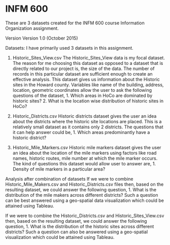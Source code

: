 <h1>INFM 600</h1>
These are 3 datasets created for the INFM 600 course Information Organization assignment.

Version
Version 1.0 (October 2015)

Datasets:
I have primarily used 3 datasets in this assignment.

1. Historic_Sites_View.csv
The Historic_Sites_View data is my focal dataset. The reason for me choosing this dataset as opposed to a dataset that is 
directly related to our project is, the size of the data. The number of records in this particular dataset are sufficient 
enough to create an effective analysis. This dataset gives us information about the Historic sites in the Howard county.
Variables like name of the building, address, location, geometric coordinates allow the user to ask the following questions
of the dataset,
        1. Which areas in HoCo are dominated by historic sites?
        2. What is the location wise distribution of historic sites in HoCo? 
        
2. Historic_Districts.csv
Historic districts dataset gives the user an idea about the districts where the historic site locations are placed. 
This is a relatively small dataset as it contains only 2 districts. The questions that it can help answer could be,
        1. Which areas predominantly have a historic district?
        
3. Historic_Mile_Markers.csv
Historic mile markers dataset gives the user an idea about the location of the mile markers using factors like road names, historic routes, mile number at which the mile marker occurs. The kind of questions this dataset would allow user to answer are,
        1. Density of mile markers in a particular area?
        
Analysis after combination of datasets
If we were to combine Historic_Mile_Makers.csv and Historic_Districts.csv files then, based on the resulting dataset, 
we could answer the following question,
        1. What is the distribution of the mile makers across different districts?
        Such a question can be best answered using a geo-spatial data visualization which could be attained using Tableau. 

If we were to combine the Historic_Districts.csv and Historic_Sites_View.csv then, based on the resulting dataset, we could 
answer the following question,
        1. What is the distribution of the historic sites across different districts?
        Such a question can also be answered using a geo-spatial visualization which could be attained using Tableau.
        
        





